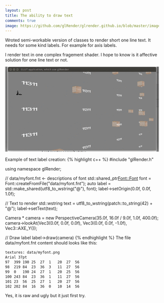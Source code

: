 ```yaml
---
layout: post
title: The ability to draw text 
comments: true
image: https://github.com/glRender/glrender.github.io/blob/master/images/glRender-fontPresentation.gif?raw=true
---
```


  Wroted semi-workable version of classes to render short one line text. It needs for some kind labels. For example for axis labels.
  
  I render text in one complex fragement shader. I hope to know is it affective solution for one line text or not.

![glRender-fontPresentation](https://github.com/glRender/glrender.github.io/blob/master/images/glRender-fontPresentation.gif?raw=true "Increasing numbers")

Example of text label creation:
{% highlight c++ %}
#include "glRender.h"

using namespace glRender;

// data/myfont.fnt <- descriptions of font
std::shared_ptr<Font::Font> font = Font::createFromFile("data/myfont.fnt");
auto label = std::make_shared<Label>(utf8_to_wstring("@"), font);
label->setOrigin(0.0f, 0.0f, 1.0f);

// Text to render
std::wstring text = utf8_to_wstring(patch::to_string(42) + "@");
label->setText(text);

Camera * camera = new PerspectiveCamera(35.0f, 16.0f / 9.0f, 1.0f, 400.0f);
camera->lookAt(Vec3(0.0f, 0.0f, 0.0f), Vec3(0.0f, 0.0f, -1.0f), Vec3::AXE_Y());

// Draw label
label->draw(camera)
{% endhighlight %}
The file data/myfont.fnt content should looks like this:

```
textures: data/myfont.png
Arial 37pt
97	399	190	25	27	1	20	27	56
98	219	84	23	36	3	11	27	56
99	0	190	24	27	1	20	25	56
100	243	84	23	36	1	11	27	56
101	23	56	25	27	1	20	27	56
102	202	84	16	36	0	10	14	56
```

Yes, it is raw and ugly but it just first try.
